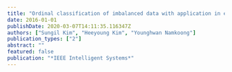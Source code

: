 ```yaml
---
title: "Ordinal classification of imbalanced data with application in emergency and disaster information services"
date: 2016-01-01
publishDate: 2020-03-07T14:11:35.116347Z
authors: ["Sungil Kim", "Heeyoung Kim", "Younghwan Namkoong"]
publication_types: ["2"]
abstract: ""
featured: false
publication: "*IEEE Intelligent Systems*"
---
```


